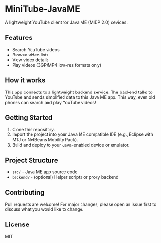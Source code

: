 # MiniTube-JavaME

A lightweight YouTube client for Java ME (MIDP 2.0) devices.

## Features

- Search YouTube videos
- Browse video lists
- View video details
- Play videos (3GP/MP4 low-res formats only)

## How it works

This app connects to a lightweight backend service. The backend talks to YouTube and sends simplified data to this Java ME app. This way, even old phones can search and play YouTube videos!

## Getting Started

1. Clone this repository.
2. Import the project into your Java ME compatible IDE (e.g., Eclipse with MTJ or NetBeans Mobility Pack).
3. Build and deploy to your Java-enabled device or emulator.

## Project Structure

- `src/` - Java ME app source code
- `backend/` - (optional) Helper scripts or proxy backend

## Contributing

Pull requests are welcome! For major changes, please open an issue first to discuss what you would like to change.

## License

MIT
